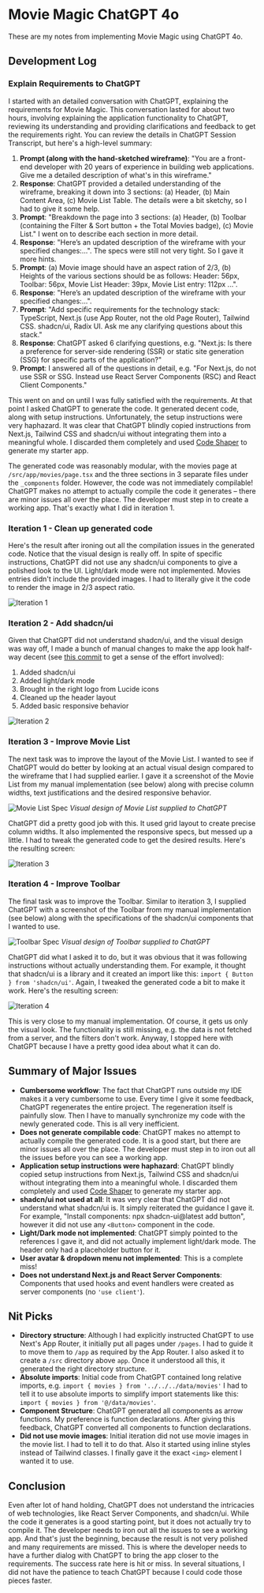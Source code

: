 # Movie Magic ChatGPT 4o

These are my notes from implementing Movie Magic using ChatGPT 4o.

## Development Log

### Explain Requirements to ChatGPT

I started with an detailed conversation with ChatGPT, explaining the
requirements for Movie Magic. This conversation lasted for about two hours,
involving explaining the application functionality to ChatGPT, reviewing its
understanding and providing clarifications and feedback to get the requirements
right. You can review the details in ChatGPT Session Transcript, but here's a
high-level summary:

1. **Prompt (along with the hand-sketched wireframe)**: "You are a front-end
   developer with 20 years of experience in building web applications. Give me a
   detailed description of what's in this wireframe."
2. **Response**: ChatGPT provided a detailed understanding of the wireframe,
   breaking it down into 3 sections: (a) Header, (b) Main Content Area, (c)
   Movie List Table. The details were a bit sketchy, so I had to give it some
   help.
3. **Prompt**: "Breakdown the page into 3 sections: (a) Header, (b) Toolbar
   (containing the Filter & Sort button + the Total Movies badge), (c) Movie
   List." I went on to describe each section in more detail.
4. **Response**: "Here’s an updated description of the wireframe with your
   specified changes:...". The specs were still not very tight. So I gave it
   more hints.
5. **Prompt**: (a) Movie image should have an aspect ration of 2/3, (b) Heights
   of the various sections should be as follows: Header: 56px, Toolbar: 56px,
   Movie List Header: 39px, Movie List entry: 112px ...".
6. **Response**: "Here’s an updated description of the wireframe with your
   specified changes:...".
7. **Prompt**: "Add specific requirements for the technology stack: TypeScript,
   Next.js (use App Router, not the old Page Router), Tailwind CSS. shadcn/ui,
   Radix UI. Ask me any clarifying questions about this stack."
8. **Response**: ChatGPT asked 6 clarifying questions, e.g. "Next.js: Is there a
   preference for server-side rendering (SSR) or static site generation (SSG)
   for specific parts of the application?"
9. **Prompt**: I answered all of the questions in detail, e.g. "For Next.js, do
   not use SSR or SSG. Instead use React Server Components (RSC) and React
   Client Components."

This went on and on until I was fully satisfied with the requirements. At that
point I asked ChatGPT to generate the code. It generated decent code, along with
setup instructions. Unfortunately, the setup instructions were very haphazard.
It was clear that ChatGPT blindly copied instructions from Next.js, Tailwind CSS
and shadcn/ui without integrating them into a meaningful whole. I discarded them
completely and used
[Code Shaper](https://www.code-shaper.dev/docs/getting-started/create-a-new-repo)
to generate my starter app.

The generated code was reasonably modular, with the movies page at
`/src/app/movies/page.tsx` and the three sections in 3 separate files under the
`_components` folder. However, the code was not immediately compilable! ChatGPT
makes no attempt to actually compile the code it generates – there are minor
issues all over the place. The developer must step in to create a working app.
That's exactly what I did in iteration 1.

### Iteration 1 - Clean up generated code

Here's the result after ironing out all the compilation issues in the generated
code. Notice that the visual design is really off. In spite of specific
instructions, ChatGPT did not use any shadcn/ui components to give a polished
look to the UI. Light/dark mode were not implemented. Movies entries didn't
include the provided images. I had to literally give it the code to render the
image in 2/3 aspect ratio.

![Iteration 1](assets/iteration-1.png)

### Iteration 2 - Add shadcn/ui

Given that ChatGPT did not understand shadcn/ui, and the visual design was way
off, I made a bunch of manual changes to make the app look half-way decent (see
[this commit](https://github.com/nareshbhatia/movie-magic-ai/commit/e6eb6579f4cc36d6cc4094f0fa5317d74c289e38)
to get a sense of the effort involved):

1. Added shadcn/ui
2. Added light/dark mode
3. Brought in the right logo from Lucide icons
4. Cleaned up the header layout
5. Added basic responsive behavior

![Iteration 2](assets/iteration-2.png)

### Iteration 3 - Improve Movie List

The next task was to improve the layout of the Movie List. I wanted to see if
ChatGPT would do better by looking at an actual visual design compared to the
wireframe that I had supplied earlier. I gave it a screenshot of the Movie List
from my manual implementation (see below) along with precise column widths, text
justifications and the desired responsive behavior.

![Movie List Spec](assets/movie-list-spec.png) _Visual design of Movie List
supplied to ChatGPT_

ChatGPT did a pretty good job with this. It used grid layout to create precise
column widths. It also implemented the responsive specs, but messed up a little.
I had to tweak the generated code to get the desired results. Here's the
resulting screen:

![Iteration 3](assets/iteration-3.png)

### Iteration 4 - Improve Toolbar

The final task was to improve the Toolbar. Similar to iteration 3, I supplied
ChatGPT with a screenshot of the Toolbar from my manual implementation (see
below) along with the specifications of the shadcn/ui components that I wanted
to use.

![Toolbar Spec](assets/toolbar-spec.png) _Visual design of Toolbar supplied to
ChatGPT_

ChatGPT did what I asked it to do, but it was obvious that it was following
instructions without actually understanding them. For example, it thought that
shadcn/ui is a library and it created an import like this:
`import { Button } from 'shadcn/ui'`. Again, I tweaked the generated code a bit
to make it work. Here's the resulting screen:

![Iteration 4](assets/iteration-4.png)

This is very close to my manual implementation. Of course, it gets us only the
visual look. The functionality is still missing, e.g. the data is not fetched
from a server, and the filters don't work. Anyway, I stopped here with ChatGPT
because I have a pretty good idea about what it can do.

## Summary of Major Issues

- **Cumbersome workflow**: The fact that ChatGPT runs outside my IDE makes it a
  very cumbersome to use. Every time I give it some feedback, ChatGPT
  regenerates the entire project. The regeneration itself is painfully slow.
  Then I have to manually synchronize my code with the newly generated code.
  This is all very inefficient.
- **Does not generate compilable code**: ChatGPT makes no attempt to actually
  compile the generated code. It is a good start, but there are minor issues all
  over the place. The developer must step in to iron out all the issues before
  you can see a working app.
- **Application setup instructions were haphazard**: ChatGPT blindly copied
  setup instructions from Next.js, Tailwind CSS and shadcn/ui without
  integrating them into a meaningful whole. I discarded them completely and used
  [Code Shaper](https://www.code-shaper.dev/docs/getting-started/create-a-new-repo)
  to generate my starter app.
- **shadcn/ui not used at all**: It was very clear that ChatGPT did not
  understand what shadcn/ui is. It simply reiterated the guidance I gave it. For
  example, "Install components: npx shadcn-ui@latest add button", however it did
  not use any `<Button>` component in the code.
- **Light/Dark mode not implemented**: ChatGPT simply pointed to the references
  I gave it, and did not actually implement light/dark mode. The header only had
  a placeholder button for it.
- **User avatar & dropdown menu not implemented**: This is a complete miss!
- **Does not understand Next.js and React Server Components**: Components that
  used hooks and event handlers were created as server components (no
  `'use client'`).

## Nit Picks

- **Directory structure**: Although I had explicitly instructed ChatGPT to use
  Next's App Router, it initially put all pages under `/pages`. I had to guide
  it to move them to `/app` as required by the App Router. I also asked it to
  create a `/src` directory above `app`. Once it understood all this, it
  generated the right directory structure.
- **Absolute imports**: Initial code from ChatGPT contained long relative
  imports, e.g. `import { movies } from '../../../data/movies'` I had to tell it
  to use absolute imports to simplify import statements like this:
  `import { movies } from '@/data/movies'`.
- **Component Structure**: ChatGPT generated all components as arrow functions.
  My preference is function declarations. After giving this feedback, ChatGPT
  converted all components to function declarations.
- **Did not use movie images**: Initial iteration did not use movie images in
  the movie list. I had to tell it to do that. Also it started using inline
  styles instead of Tailwind classes. I finally gave it the exact `<img>`
  element I wanted it to use.

## Conclusion

Even after lot of hand holding, ChatGPT does not understand the intricacies of
web technologies, like React Server Components, and shadcn/ui. While the code it
generates is a good starting point, but it does not actually try to compile it.
The developer needs to iron out all the issues to see a working app. And that's
just the beginning, because the result is not very polished and many
requirements are missed. This is where the developer needs to have a further
dialog with ChatGPT to bring the app closer to the requirements. The success
rate here is hit or miss. In several situations, I did not have the patience to
teach ChatGPT because I could code those pieces faster.
